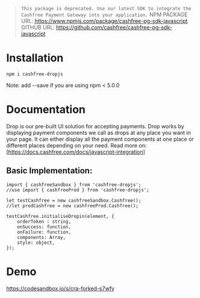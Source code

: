 > `This package is deprecated. Use our latest SDK to integrate the Cashfree Payment Gateway into your application.`
NPM PACKAGE URL: https://www.npmjs.com/package/cashfree-pg-sdk-javascript
GITHUB URL: https://github.com/cashfree/cashfree-pg-sdk-javascript

# **Installation**

```
npm i cashfree-dropjs
```

Note: add --save if you are using npm < 5.0.0

# Documentation

Drop is our pre-built UI solution for accepting payments. Drop works by displaying payment components we call as drops at any place you want in your page. It can either display all the payment components at one place or different places depending on your need. Read more on:
[https://docs.cashfree.com/docs/javascript-integration]

## Basic Implementation:
```
import { cashfreeSandbox } from 'cashfree-dropjs';
//use import { cashfreeProd } from 'cashfree-dropjs';

let testCashfree = new cashfreeSandbox.Cashfree();
//let prodCashfree = new cashfreeProd.Cashfree();

testCashfree.initialiseDropin(element, {
    orderToken : string,
    onSuccess: function,
    onFailure: function,
    components: Array,
    style: object,
});
```

# Demo


https://codesandbox.io/s/cra-forked-s7wfy
